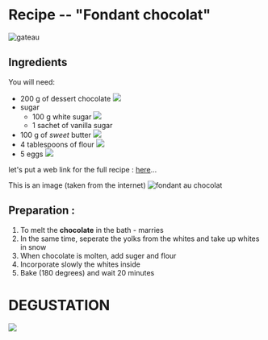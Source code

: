 # Recipe -- "Fondant chocolat"
![gateau](https://static.cuisineaz.com/400x320/i75546-fondant-au-chocolat-de-delphine.jpg)

## **Ingredients**

You will need:

- 200 g of dessert chocolate ![](https://image.afcdn.com/recipe/20170607/67456_w100h100c1cx350cy350.jpg)
- sugar
	- 100 g white sugar ![](https://image.afcdn.com/recipe/20170621/68916_w100h100c1cxt0cyt0cxb700cyb700.jpg)
	- 1 sachet of vanilla sugar
- 100 g of *sweet* butter ![](https://image.afcdn.com/recipe/20170621/68919_w100h100c1cxt0cyt0cxb300cyb300.jpg)
- 4 tablespoons of flour ![](https://image.afcdn.com/recipe/20170607/67682_w100h100c1cx350cy350.jpg)
- 5 eggs ![](https://image.afcdn.com/recipe/20170607/67505_w100h100c1cx350cy350.jpg)


let's put a web link for the full recipe : [here](http://www.marmiton.org/recettes/recette_fondant-au-chocolat_15025.aspx)...

This is an image (taken from the internet) ![fondant au chocolat](https://image.afcdn.com/recipe/20150123/33431_w600.jpg)


## **Preparation** :


1. To melt the **chocolate** in the bath - marries
2. In the same time, seperate the yolks from the whites and take up whites in snow
3. When chocolate is molten, add suger and flour
4. Incorporate slowly the whites inside
5. Bake (180 degrees) and wait 20 minutes

# DEGUSTATION

![](https://i.ytimg.com/vi/RHktSFZiJe0/hqdefault.jpg)
